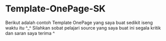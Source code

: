 # Template-OnePage-SK
Berikut adalah contoh Template OnePage yang saya buat sedikit iseng waktu itu ^_^ Silahkan sobat pelajari source yang saya buat ini segala kritik dan saran saya terima ^
